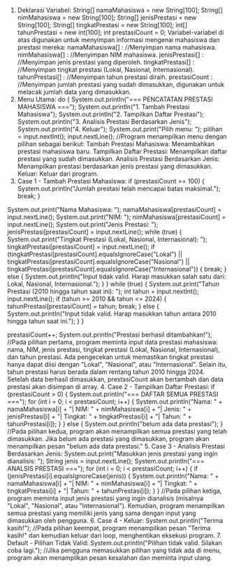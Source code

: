 1. Deklarasi Variabel:
String[] namaMahasiswa = new String[100];
String[] nimMahasiswa = new String[100];
String[] jenisPrestasi = new String[100];
String[] tingkatPrestasi = new String[100];
int[] tahunPrestasi = new int[100];
int prestasiCount = 0;
Variabel-variabel di atas digunakan untuk menyimpan informasi mengenai mahasiswa dan prestasi mereka:
namaMahasiswa[] : //Menyimpan nama mahasiswa.
nimMahasiswa[] : //Menyimpan NIM mahasiswa.
jenisPrestasi[] : //Menyimpan jenis prestasi yang diperoleh.
tingkatPrestasi[] : //Menyimpan tingkat prestasi (Lokal, Nasional, Internasional).
tahunPrestasi[] : //Menyimpan tahun prestasi diraih.
prestasiCount : //Menyimpan jumlah prestasi yang sudah dimasukkan, digunakan untuk melacak jumlah data yang dimasukkan.
2. Menu Utama:
do {
    System.out.println("=== PENCATATAN PRESTASI MAHASISWA ===");
    System.out.println("1. Tambah Prestasi Mahasiswa");
    System.out.println("2. Tampilkan Daftar Prestasi");
    System.out.println("3. Analisis Prestasi Berdasarkan Jenis");
    System.out.println("4. Keluar");
    System.out.print("Pilih menu: ");
    pilihan = input.nextInt();
    input.nextLine();
//Program menampilkan menu dengan pilihan sebagai berikut:
Tambah Prestasi Mahasiswa: Menambahkan prestasi mahasiswa baru.
Tampilkan Daftar Prestasi: Menampilkan daftar prestasi yang sudah dimasukkan.
Analisis Prestasi Berdasarkan Jenis: Menampilkan prestasi berdasarkan jenis prestasi yang dimasukkan.
Keluar: Keluar dari program.
3. Case 1 - Tambah Prestasi Mahasiswa:
if (prestasiCount >= 100) { 
    System.out.println("Jumlah prestasi telah mencapai batas maksimal."); 
    break; 
} 

System.out.print("Nama Mahasiswa: "); 
namaMahasiswa[prestasiCount] = input.nextLine(); 
System.out.print("NIM: "); 
nimMahasiswa[prestasiCount] = input.nextLine(); 
System.out.print("Jenis Prestasi: "); 
jenisPrestasi[prestasiCount] = input.nextLine(); 
while (true) { 
    System.out.print("Tingkat Prestasi (Lokal, Nasional, Internasional): "); 
    tingkatPrestasi[prestasiCount] = input.nextLine(); 
    if (tingkatPrestasi[prestasiCount].equalsIgnoreCase("Lokal") || 
    tingkatPrestasi[prestasiCount].equalsIgnoreCase("Nasional") || 
    tingkatPrestasi[prestasiCount].equalsIgnoreCase("Internasional")) {
        break; 
    } else { 
        System.out.println("Input tidak valid. Harap masukkan salah satu dari: Lokal, Nasional, Internasional."); 
    } 
}
while (true) { 
    System.out.print("Tahun Prestasi (2010 hingga tahun saat ini): "); 
    int tahun = input.nextInt(); 
    input.nextLine(); 
    if (tahun >= 2010 && tahun <= 2024) { 
        tahunPrestasi[prestasiCount] = tahun; 
        break; 
    } else { 
        System.out.println("Input tidak valid. Harap masukkan tahun antara 2010 hingga tahun saat ini."); 
    } 
}

prestasiCount++; 
System.out.println("Prestasi berhasil ditambahkan!");
//Pada pilihan pertama, program meminta input data prestasi mahasiswa: nama, NIM, jenis prestasi, tingkat prestasi (Lokal, Nasional, Internasional), dan tahun prestasi.
Ada pengecekan untuk memastikan tingkat prestasi hanya dapat diisi dengan "Lokal", "Nasional", atau "Internasional".
Selain itu, tahun prestasi harus berada dalam rentang tahun 2010 hingga 2024.
Setelah data berhasil dimasukkan, prestasiCount akan bertambah dan data prestasi akan disimpan di array.
4. Case 2 - Tampilkan Daftar Prestasi:
if (prestasiCount > 0) {
    System.out.println("=== DAFTAR SEMUA PRESTASI ==="); 
    for (int i = 0; i < prestasiCount; i++) { 
        System.out.println("Nama: " + namaMahasiswa[i] + "| NIM: " + nimMahasiswa[i] + "| Jenis: " + jenisPrestasi[i] + "| Tingkat: " + tingkatPrestasi[i] + "| Tahun: " + tahunPrestasi[i]); 
    }
} else {
    System.out.println("belum ada data prestasi");
}                  
//Pada pilihan kedua, program akan menampilkan semua prestasi yang telah dimasukkan.
Jika belum ada prestasi yang dimasukkan, program akan menampilkan pesan "belum ada data prestasi."
5. Case 3 - Analisis Prestasi Berdasarkan Jenis:
System.out.print("Masukkan jenis prestasi yang ingin dianalisis: "); 
String jenis = input.nextLine(); 
System.out.println("=== ANALSIS PRESTASI ==="); 
for (int i = 0; i < prestasiCount; i++) { 
    if (jenisPrestasi[i].equalsIgnoreCase(jenis)) { 
        System.out.println("Nama: " + namaMahasiswa[i] + "| NIM: " + nimMahasiswa[i] + "| Tingkat: " + tingkatPrestasi[i] + "| Tahun: " + tahunPrestasi[i]); 
    } 
}
//Pada pilihan ketiga, program meminta input jenis prestasi yang ingin dianalisis (misalnya "Lokal", "Nasional", atau "Internasional").
Kemudian, program menampilkan semua prestasi yang memiliki jenis yang sama dengan input yang dimasukkan oleh pengguna.
6. Case 4 - Keluar:
System.out.println("Terima kasih!");
//Pada pilihan keempat, program menampilkan pesan "Terima kasih!" dan kemudian keluar dari loop, menghentikan eksekusi program.
7. Default - Pilihan Tidak Valid:
System.out.println("Pilihan tidak valid. Silakan coba lagi.");
//Jika pengguna memasukkan pilihan yang tidak ada di menu, program akan menampilkan pesan kesalahan dan meminta input ulang.
